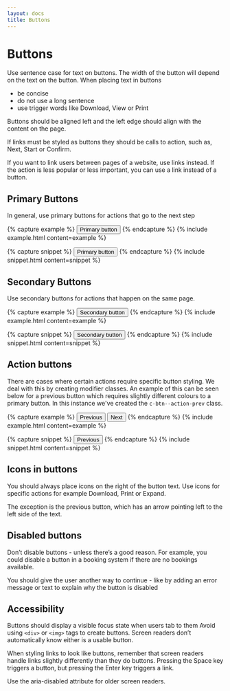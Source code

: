 ```yaml
---
layout: docs
title: Buttons
---
```


# Buttons

Use sentence case for text on buttons. The width of the button will depend on the text on the button. When placing text in buttons

- be concise
- do not use a long sentence
- use trigger words like Download, View or Print

Buttons should be aligned left and the left edge should align with the content on the page.

If links must be styled as buttons they should be calls to action, such as, Next, Start or Confirm.

If you want to link users between pages of a website, use links instead. If the action is less popular or less important, you can use a link instead of a button.

## Primary Buttons

In general, use primary buttons for actions that go to the next step

{% capture example %}
<button type="button" class="c-btn c-btn--primary">Primary button</button>
{% endcapture %}
{% include example.html content=example %}

{% capture snippet %}
<button type="button" class="c-btn c-btn--primary">
  Primary button
</button>
{% endcapture %}
{% include snippet.html content=snippet %}

## Secondary Buttons

Use secondary buttons for actions that happen on the same page.

{% capture example %}
<button type="button" class="c-btn c-btn--secondary">Secondary button</button>
{% endcapture %}
{% include example.html content=example %}

{% capture snippet %}
<button type="button" class="c-btn c-btn--secondary">
  Secondary button
</button>
{% endcapture %}
{% include snippet.html content=snippet %}

## Action buttons

There are cases where certain actions require specific button styling. We deal with this by creating modifier classes. An example of this can be seen below for a previous button which requires slightly different colours to a primary button. In this instance we've created the `c-btn--action-prev` class.

{% capture example %}
<button type="button" class="c-btn c-btn--primary c-btn--action-prev">Previous</button>
<button type="button" class="c-btn c-btn--primary">Next</button>
{% endcapture %}
{% include example.html content=example %}

{% capture snippet %}
<button type="button" class="c-btn c-btn--primary c-btn--action-prev">
  Previous
</button>
{% endcapture %}
{% include snippet.html content=snippet %}

## Icons in buttons

You should always place icons on the right of the button text. Use icons for specific actions for example Download, Print or Expand.

The exception is the previous button, which has an arrow pointing left to the left side of the text.

## Disabled buttons

Don’t disable buttons - unless there’s a good reason. For example, you could disable a button in a booking system if there are no bookings available.

You should give the user another way to continue - like by adding an error message or text to explain why the button is disabled

## Accessibility

Buttons should display a visible focus state when users tab to them Avoid using `<div>` or `<img>` tags to create buttons. Screen readers don’t automatically know either is a usable button.

When styling links to look like buttons, remember that screen readers handle links slightly differently than they do buttons. Pressing the Space key triggers a button, but pressing the Enter key triggers a link.

Use the aria-disabled attribute for older screen readers.
